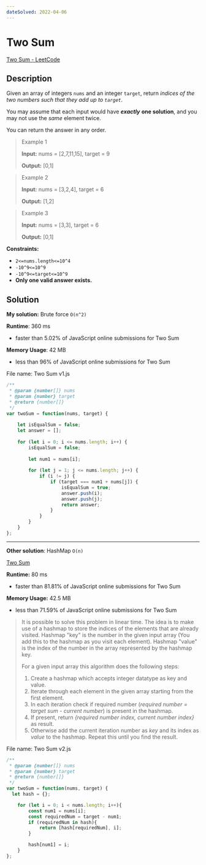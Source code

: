 ```yaml
---
dateSolved: 2022-04-06
---
```


# Two Sum

[Two Sum - LeetCode](https://leetcode.com/problems/two-sum)

## Description

Given an array of integers `nums` and an integer `target`, return *indices of the two numbers such that they add up to `target`*.

You may assume that each input would have ***exactly*** **one solution**, and you may not use the *same* element twice.

You can return the answer in any order.

> Example 1
> 
> **Input:** nums = [2,7,11,15], target = 9
> 
> **Output:** [0,1]

> Example 2
> 
> **Input:** nums = [3,2,4], target = 6
> 
> **Output:** [1,2]

> Example 3
> 
> **Input:** nums = [3,3], target = 6
> 
> **Output:** [0,1]

**Constraints:**

- `2<=nums.length<=10^4`
- `-10^9<=10^9`
- `-10^9<=target<=10^9`
-   **Only one valid answer exists.**

## Solution

**My solution:** Brute force `O(n^2)`

**Runtime**: 360 ms

- faster than 5.02% of JavaScript online submissions for Two Sum

**Memory Usage**: 42 MB
- less than 96% of JavaScript online submissions for Two Sum

File name: Two Sum v1.js

```js
/**
 * @param {number[]} nums
 * @param {number} target
 * @return {number[]}
 */
var twoSum = function(nums, target) {
    
    let isEqualSum = false;
    let answer = [];
    
    for (let i = 0; i <= nums.length; i++) {
        isEqualSum = false;
        
        let num1 = nums[i];
        
        for (let j = 1; j <= nums.length; j++) {
            if (i != j) {
                if (target === num1 + nums[j]) {
                    isEqualSum = true;
                    answer.push(i);
                    answer.push(j);
                    return answer;
                }
            }
        }
    }
};
```

---

**Other solution**: HashMap `O(n)`

[Two Sum](https://www.code-recipe.com/post/two-sum)

**Runtime:** 80 ms

- faster than 81.81% of JavaScript online submissions for Two Sum

**Memory Usage:** 42.5 MB

- less than 71.59% of JavaScript online submissions for Two Sum

> It is possible to solve this problem in linear time. The idea is to make use of a hashmap to store the indices of the elements that are already visited. Hashmap "key" is the number in the given input array (You add this to the hashmap as you visit each element). Hashmap "value" is the index of the number in the array represented by the hashmap key.
>
> For a given input array this algorithm does the following steps:
>
> 1.  Create a hashmap which accepts integer datatype as key and value.
> 2.  Iterate through each element in the given array starting from the first element.
> 3.  In each iteration check if required number (_required number = target sum - current number_) is present in the hashmap.
> 4.  If present, return _{required number index, current number index}_ as result.
> 5.  Otherwise add the current iteration number as _key_ and its index as _value_ to the hashmap. Repeat this until you find the result.

File name: Two Sum v2.js

```js
/**
 * @param {number[]} nums
 * @param {number} target
 * @return {number[]}
 */
var twoSum = function(nums, target) {
  let hash = {};

	for (let i = 0; i < nums.length; i++){
        const num1 = nums[i];
		const requiredNum = target - num1;
		if (requiredNum in hash){
			return [hash[requiredNum], i];
		}

		hash[num1] = i;
	}	
};
```

